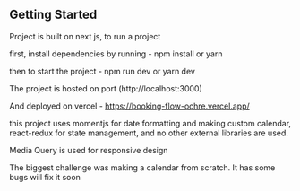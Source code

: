 ## Getting Started

Project is built on next js, to run a project

first, install dependencies by running - npm install or yarn

then to start the project - npm run dev or yarn dev

The project is hosted on port (http://localhost:3000)


And deployed on vercel - https://booking-flow-ochre.vercel.app/


this project uses momentjs for date formatting and making custom calendar, react-redux for state management, and no other external libraries are used.

Media Query is used for responsive design

The biggest challenge was making a calendar from scratch. It has some bugs will fix it soon
